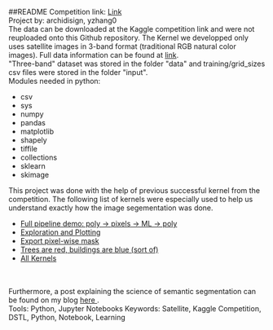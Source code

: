 ##README
Competition link: <a href="https://www.kaggle.com/c/dstl-satellite-imagery-feature-detection">Link</a> <br>
Project by: archidisign, yzhang0 <br>
The data can be downloaded at the Kaggle competition link and were not reuploaded onto this Github repository. The Kernel we developped only uses satellite images in 3-band format (traditional RGB natural color images). Full data information can be found at <a href="https://www.kaggle.com/c/dstl-satellite-imagery-feature-detection/data">link</a>. <br>
"Three-band" dataset was stored in the folder "data" and training/grid_sizes csv files were stored in the folder "input". <br>
Modules needed in python:
<ul>
	<li>csv</li>
	<li>sys</li>
	<li>numpy</li>
	<li>pandas</li>
	<li>matplotlib</li>
	<li>shapely</li>
	<li>tiffile</li>
	<li>collections</li>
	<li>sklearn</li>
	<li>skimage</li>
</ul>
This project was done with the help of previous successful kernel from the competition. The following list of kernels were especially used to help us understand exactly how the image segementation was done.
<ul>
	<li><a href="https://www.kaggle.com/lopuhin/full-pipeline-demo-poly-pixels-ml-poly">Full pipeline demo: poly -> pixels -> ML -> poly</a></li>
	<li><a href="https://www.kaggle.com/torrinos/exploration-and-plotting?scriptVersionId=553107">Exploration and Plotting</a></li>
	<li><a href="https://www.kaggle.com/visoft/export-pixel-wise-mask/code">Export pixel-wise mask</a></li>
	<li><a href="https://www.kaggle.com/aamaia/trees-are-red-buildings-are-blue-sort-of">Trees are red, buildings are blue (sort of)</a></li>
	<li><a href="https://www.kaggle.com/c/dstl-satellite-imagery-feature-detection/kernels">All Kernels</a></li>
</ul>
<br><br>
Furthermore, a post explaining the science of semantic segmentation can be found on my blog <a href="https://catharticstudent.wordpress.com"> here </a>.
<br>
Tools: Python, Jupyter Notebooks
Keywords: Satellite, Kaggle Competition, DSTL, Python, Notebook, Learning